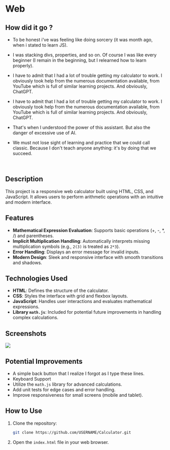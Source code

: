 # Web 

 ## How did it go ?

 - To be honest i've was feeling like doing sorcery (it was month ago, when i stated to learn JS).

 - I was stacking divs, properties, and so on. Of course I was like every beginner (I remain in the beginning, but I relearned how to learn properly).

 - I have to admit that I had a lot of trouble getting my calculator to work. I obviously took help from the numerous documentation available, from YouTube which is full of similar learning projects. And obviously, ChatGPT.

 - I have to admit that I had a lot of trouble getting my calculator to work. I obviously took help from the numerous documentation available, from YouTube which is full of similar learning projects. And obviously, ChatGPT.

 - That's when I understood the power of this assistant. But also the danger of excessive use of AI.

 - We must not lose sight of learning and practice that we could call classic. Because I don't teach anyone anything: it's by doing that we succeed.
 <br>
 


## Description  
This project is a responsive web calculator built using HTML, CSS, and JavaScript. It allows users to perform arithmetic operations with an intuitive and modern interface.

## Features  

- **Mathematical Expression Evaluation**: Supports basic operations (+, -, *, /) and parentheses.  
- **Implicit Multiplication Handling**: Automatically interprets missing multiplication symbols (e.g., `2(3)` is treated as `2*3`).  
- **Error Handling**: Displays an error message for invalid inputs.  
- **Modern Design**: Sleek and responsive interface with smooth transitions and shadows.

## Technologies Used  
- **HTML**: Defines the structure of the calculator.  
- **CSS**: Styles the interface with grid and flexbox layouts.  
- **JavaScript**: Handles user interactions and evaluates mathematical expressions.  
- **Library `math.js`**: Included for potential future improvements in handling complex calculations.

## Screenshots  
<img src="/home/medyvi/repos/Calculatrice/ScreenCalc.png">

## Potential Improvements  
- A simple back button that I realize I forgot as I type these lines.
- Keyboard Support   
- Utilize the `math.js` library for advanced calculations.  
- Add unit tests for edge cases and error handling.  
- Improve responsiveness for small screens (mobile and tablet).

## How to Use  
1. Clone the repository:  
   ```bash
   git clone https://github.com/USERNAME/Calculator.git
   ```
2. Open the `index.html` file in your web browser.


